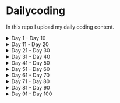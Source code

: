 # Dailycoding
In this repo I upload my daily coding content.

<details>
<summary>
Day 1 - Day 10
</summary>

1. [Day1 Blog](https://dheerajy1.hashnode.dev/building-an-idea-using-html-css-js-day-1) 
2. [Day2 Blog](https://dheerajy1.hashnode.dev/building-an-idea-using-html-css-js-day-2) 
3. [Day3 Blog](https://dheerajy1.hashnode.dev/building-an-idea-using-html-css-js-day-3) 
4. [Day4 Blog](https://dheerajy1.hashnode.dev/building-an-idea-using-html-css-js-day-4) 
5. [Day5 Blog](https://dheerajy1.hashnode.dev/building-an-idea-using-html-css-js-day-5) 
6. [Day6 Blog](https://dheerajy1.hashnode.dev/building-an-idea-using-html-css-js-day-6) 
7. [Day7 Blog](https://dheerajy1.hashnode.dev/building-an-idea-using-html-css-js-day-7) 
8. [Day8 Blog](https://dheerajy1.hashnode.dev/building-an-idea-using-html-css-js-day-8) 
9. [Day9 Blog](https://dheerajy1.hashnode.dev/building-an-idea-using-html-css-js-day-9) 
10. [Day10 Blog](https://dheerajy1.hashnode.dev/building-an-idea-using-html-css-js-day-10) 

</details>

<details>
<summary>
Day 11 - Day 20
</summary>

11. [Day11 Blog](https://dheerajy1.hashnode.dev/building-an-idea-using-html-css-js-day-11) 
12. [Day12 Blog](https://dheerajy1.hashnode.dev/project-based-learning-using-html-css-js-day-12) 
13. [Day13 Blog](https://dheerajy1.hashnode.dev/project-based-learning-using-html-css-js-day-13) 
14. [Day14 Blog](https://dheerajy1.hashnode.dev/project-based-learning-using-html-css-js-day-14) 
15. [Day15 Blog](https://dheerajy1.hashnode.dev/project-based-learning-using-html-css-js-day-15) 
16. [Day16 Blog](https://dheerajy1.hashnode.dev/project-based-learning-using-html-css-js-day-16) 
17. [Day17 Blog](https://dheerajy1.hashnode.dev/project-based-learning-using-html-css-js-day-17) 
18. [Day18 Blog](https://dheerajy1.hashnode.dev/building-my-resume-using-html-css-js-day-18) 
19. [Day19 Blog](https://dheerajy1.hashnode.dev/project-based-learning-using-html-css-js-day-19) 
20. [Day20 Blog](https://dheerajy1.hashnode.dev/project-based-learning-using-html-css-js-day-20)

</details>
 
<details>
<summary>
Day 21 - Day 30
</summary>

21. [Day21 Blog](/day%2021/day21_blog.md)
22. [Day22 Blog](/day%2022/day22blog.md)
23. [Day23 Blog](/day%2023/day23blog.md)
24. [Day24 Blog](/day%2024/day24blog.md)
25. [Day25 Blog](/day%2025/day25blog.md)
26. [Day26 Blog](/day%2026/day26blog.md)
27. [Day27 Blog](/day%2027/day27blog.md)
28. [Day28 Blog](/day%2028/day28blog.md)
29. [Day29 Blog](/day%2029/day29blog.md)
30. [Day30 Blog](/day%2030/day30blog.md)

</details>


<details>
<summary>
Day 31 - Day 40
</summary>

31. [Day31 Blog](/day%2031/day31blog.md)
32. [Day32 Blog](/day%2032/day32blog.md)
33. [Day33 Blog](/day%2033/day33blog.md)
34. [Day34 Blog](/day%2034/day34blog.md)
35. [Day35 Blog](/day%2035/day35blog.md)
36. [Day36 Blog](/day%2036/day36blog.md)
37. [Day37 Blog](/day%2037/day37blog.md)
38. [Day38 Blog](/day%2038/day38blog.md)
39. [Day39 Blog](/day%2039/day39blog.md)
40. [Day40 Blog](/day%2040/day40blog.md)

</details>

<details>
<summary>
Day 41 - Day 50
</summary>

41. [Day41 Blog](/day%2041/day41blog.md)
42. [Day42 Blog](/day%2042/day42blog.md)
43. [Day43 Blog](/day%2043/day43blog.md)
44. [Day44 Blog](/day%2044/day44blog.md)
45. [Day45 Blog](/day%2045/day45blog.md)
46. [Day46 Blog](/day%2046/day46blog.md)
47. [Day47 Blog](/day%2047/day47blog.md)
48. [Day48 Blog](/day%2048/day48blog.md)
49. [Day49 Blog](/day%2049/day49blog.md)
50. [Day50 Blog](/day%2050/day50blog.md)

</details>

<details>
<summary>
Day 51 - Day 60
</summary>

51. [Day51 Blog](/day%2051/day51blog.md)
52. [Day52 Blog](/day%2052/day52blog.md)
53. [Day53 Blog](/day%2053/day53blog.md)
54. [Day54 Blog](/day%2054/day54blog.md)
55. [Day55 Blog](/day%2055/day55blog.md)
56. [Day56 Blog](/day%2056/day56blog.md)
57. [Day57 Blog](/day%2057/day57blog.md)
58. [Day58 Blog](/day%2058/day58blog.md)
59. [Day59 Blog](/day%2059/day59blog.md)
60. [Day60 Blog](/day%2060/day60blog.md)

</details>

<details>
<summary>
Day 61 - Day 70
</summary>

61. [Day61 Blog](/day%2061/day61blog.md)
62. [Day62 Blog](/day%2062/day62blog.md)
63. [Day63 Blog](/day%2063/day63blog.md)
64. [Day64 Blog](/day%2064/day64blog.md)
65. [Day65 Blog](/day%2065/day65blog.md)
66. [Day66 Blog](/day%2066/day66blog.md)
67. [Day67 Blog](/day%2067/day67blog.md)
68. [Day68 Blog](/day%2068/day68blog.md)
69. [Day69 Blog](/day%2069/day69blog.md)
70. [Day70 Blog](/day%2070/day70blog.md)

</details>

<details>
<summary>
Day 71 - Day 80
</summary>

71. [Day71 Blog](/day%2071/day71blog.md)
72. [Day72 Blog](/day%2072/day72blog.md)
73. [Day73 Blog](/day%2073/day73blog.md)
74. [Day74 Blog](/day%2074/day74blog.md)
75. [Day75 Blog](/day%2075/day75blog.md)
76. [Day76 Blog](/day%2076/day76blog.md)
77. [Day77 Blog](/day%2077/day77blog.md)
78. [Day78 Blog](/day%2078/day78blog.md)
79. [Day79 Blog](/day%2079/day79blog.md)
80. [Day80 Blog](/day%2080/day80blog.md)

</details>

<details>
<summary>
Day 81 - Day 90
</summary>

81. [Day81 Blog](/day%2081/day81blog.md)
82. [Day82 Blog](/day%2082/day82blog.md)
83. [Day83 Blog](/day%2083/day83blog.md)
84. [Day84 Blog](/day%2084/day84blog.md)
85. [Day85 Blog](/day%2085/day85blog.md)
86. [Day86 Blog](/day%2086/day86blog.md)
87. [Day87 Blog](/day%2087/day87blog.md)
88. [Day88 Blog](/day%2088/day88blog.md)
89. [Day89 Blog](/day%2089/day89blog.md)
90. [Day90 Blog](/day%2090/day90blog.md)


</details>


<details>
<summary>
Day 91 - Day 100
</summary>

91. [Day91 Blog](/day%2091/day91blog.md)
92. [Day92 Blog](/day%2092/day92blog.md)
93. [Day93 Blog](/day%2093/day93blog.md)
94. [Day94 Blog](/day%2094/day94blog.md)
95. [Day95 Blog](/day%2095/day95blog.md)
96. [Day96 Blog](/day%2096/day96blog.md)
97. [Day97 Blog](/day%2097/day97blog.md)




</details>